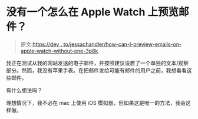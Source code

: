 # 没有一个怎么在 Apple Watch 上预览邮件？

> 原文:[https://dev . to/jessachandler/how-can-I-preview-emails-on-apple-watch-without-one-3p8k](https://dev.to/jessachandler/how-can-i-preview-emails-on-apple-watch-without-one-3p8k)

我正在测试从我的网站发送的电子邮件，并按照建议设置了一个单独的文本/观察部分。然而，我没有苹果手表。在把邮件发给可能有邮件的用户之前，我想看看这些邮件。

有什么想法吗？

理想情况下，我不必在 mac 上使用 iOS 模拟器，但如果这是唯一的方法，我会这样做。
